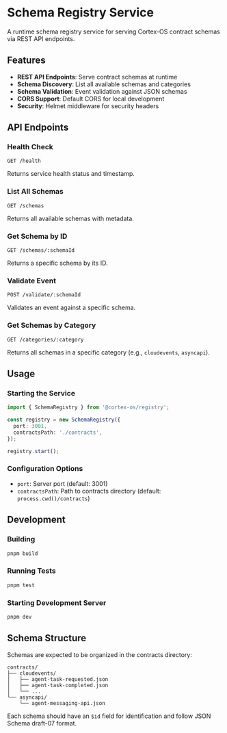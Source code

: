 # Schema Registry Service

A runtime schema registry service for serving Cortex-OS contract schemas via REST API endpoints.

## Features

- **REST API Endpoints**: Serve contract schemas at runtime
- **Schema Discovery**: List all available schemas and categories
- **Schema Validation**: Event validation against JSON schemas
- **CORS Support**: Default CORS for local development
- **Security**: Helmet middleware for security headers

## API Endpoints

### Health Check

```http
GET /health
```

Returns service health status and timestamp.

### List All Schemas

```http
GET /schemas
```

Returns all available schemas with metadata.

### Get Schema by ID

```http
GET /schemas/:schemaId
```

Returns a specific schema by its ID.

### Validate Event

```http
POST /validate/:schemaId
```

Validates an event against a specific schema.

### Get Schemas by Category

```http
GET /categories/:category
```

Returns all schemas in a specific category (e.g., `cloudevents`, `asyncapi`).

## Usage

### Starting the Service

```typescript
import { SchemaRegistry } from '@cortex-os/registry';

const registry = new SchemaRegistry({
  port: 3001,
  contractsPath: './contracts',
});

registry.start();
```

### Configuration Options

- `port`: Server port (default: 3001)
- `contractsPath`: Path to contracts directory (default: `process.cwd()/contracts`)

## Development

### Building

```bash
pnpm build
```

### Running Tests

```bash
pnpm test
```

### Starting Development Server

```bash
pnpm dev
```

## Schema Structure

Schemas are expected to be organized in the contracts directory:

```
contracts/
├── cloudevents/
│   ├── agent-task-requested.json
│   ├── agent-task-completed.json
│   └── ...
└── asyncapi/
    └── agent-messaging-api.json
```

Each schema should have an `$id` field for identification and follow JSON Schema draft-07 format.

